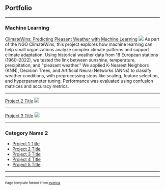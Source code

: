 ## Portfolio

---

### Machine Learning


[ClimateWins: Predicting Pleasant Weather with Machine Learning](/https://github.com/anjaalsen/ClimateWins-insights-python)
<img src="images/dummy_thumbnail.jpg?raw=true"/>
As part of the NGO ClimateWins, this project explores how machine learning can help small organizations analyze complex climate patterns and support climate adaptation. Using historical weather data from 18 European stations (1960–2022), we tested the link between sunshine, temperature, precipitation, and "pleasant weather."
We applied K-Nearest Neighbors (KNN), Decision Trees, and Artificial Neural Networks (ANNs) to classify weather conditions, with preprocessing steps like scaling, feature selection, and hyperparameter tuning. Performance was evaluated using confusion matrices and accuracy metrics.

---
[Project 2 Title](/pdf/sample_presentation.pdf)
<img src="images/dummy_thumbnail.jpg?raw=true"/>

---
[Project 3 Title](http://example.com/)
<img src="images/dummy_thumbnail.jpg?raw=true"/>

---

### Category Name 2

- [Project 1 Title](http://example.com/)
- [Project 2 Title](http://example.com/)
- [Project 3 Title](http://example.com/)
- [Project 4 Title](http://example.com/)
- [Project 5 Title](http://example.com/)

---




---
<p style="font-size:11px">Page template forked from <a href="https://github.com/evanca/quick-portfolio">evanca</a></p>
<!-- Remove above link if you don't want to attibute -->
